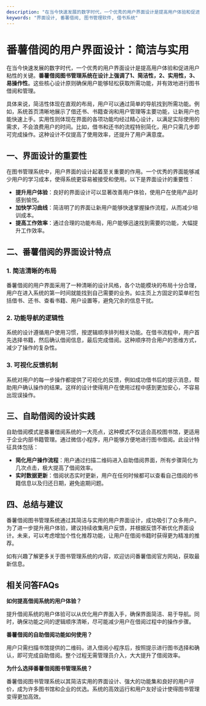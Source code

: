 ```yaml
---
description: "在当今快速发展的数字时代，一个优秀的用户界面设计是提高用户体验和促进用户粘性的关键。**番薯借阅图书管理系统在设计上强调了1、简洁性，2、实用性，3、易操作性**。这些核心设计原则确保用户能够轻松获取所需功能，并有效地进行图书借阅和管理。"
keywords: "界面设计, 番薯借阅, 图书管理软件, 借书系统"
---
```

# 番薯借阅的用户界面设计：简洁与实用

在当今快速发展的数字时代，一个优秀的用户界面设计是提高用户体验和促进用户粘性的关键。**番薯借阅图书管理系统在设计上强调了1、简洁性，2、实用性，3、易操作性**。这些核心设计原则确保用户能够轻松获取所需功能，并有效地进行图书借阅和管理。

具体来说，简洁性体现在直观的布局，用户可以通过简单的导航找到所需功能。例如，系统首页清晰地展示了借还书、书籍查询和用户管理等主要功能，让新用户也能快速上手。实用性则体现在界面的各项功能均经过精心设计，以满足实际使用的需求，不会浪费用户的时间。比如，借书和还书的流程特别简化，用户只需几步即可完成操作。这种设计不仅提高了使用效率，还提升了用户满意度。

## **一、界面设计的重要性**

在图书管理系统中，用户界面的设计起着至关重要的作用。一个优秀的界面能够减少用户的学习成本，使得系统更容易被接受和使用。以下是界面设计的重要性：

- **提升用户体验**：良好的界面设计可以显著改善用户体验，使用户在使用产品时感到愉悦。
- **加快学习曲线**：简洁明了的界面让新用户能够快速掌握操作流程，从而减少培训成本。
- **提高工作效率**：通过合理的功能布局，用户能够迅速找到需要的功能，大幅提升工作效率。

## **二、番薯借阅的界面设计特点**

### **1. 简洁清晰的布局**

番薯借阅的用户界面采用了一种清晰的设计风格，各个功能模块的布局十分合理，用户在进入系统的第一时间就能找到自己需要的业务。如主页上方固定的菜单栏包括借书、还书、查看书籍、用户设置等，避免冗余的信息干扰。

### **2. 功能导航的逻辑性**

系统的设计遵循用户使用习惯，按逻辑顺序排列相关功能。在借书流程中，用户首先选择书籍，然后确认借阅信息，最后完成借阅。这种顺序符合用户的思维方式，减少了操作的复杂性。

### **3. 可视化反馈机制**

系统对用户的每一步操作都提供了可视化的反馈，例如成功借书后的提示消息，帮助用户确认操作的结果。这样的设计使得用户在使用过程中感到更加安心，不容易出现误操作。

## **三、自助借阅的设计实践**

自助借阅模式是番薯借阅系统的一大亮点，这种模式不仅适合高校图书馆，更适用于企业内部书籍管理。通过微信小程序，用户能够方便地进行图书借阅。此设计特征具体包括：

- **简化用户操作流程**：用户通过扫描二维码进入自助借阅界面，所有步骤简化为几次点击，极大提高了借阅效率。
- **实时数据更新**：借阅状态实时更新，用户在任何时候都可以查看自己借阅的书籍信息以及归还日期，避免逾期问题。

## **四、总结与建议**

番薯借阅图书管理系统通过其简洁与实用的用户界面设计，成功吸引了众多用户。为了进一步提升用户体验，建议持续收集用户反馈，并根据反馈不断优化界面设计。未来，可以考虑增加个性化推荐功能，让用户在借阅书籍时获得更为精准的推荐。

如有兴趣了解更多关于图书管理系统的内容，欢迎访问番薯借阅官方网站，获取最新信息。

## 相关问答FAQs

**如何提高借阅系统的用户体验？**

提升借阅系统的用户体验可以从优化用户界面入手，确保界面简洁、易于导航。同时，确保功能之间的逻辑顺序清晰，尽可能减少用户在借阅过程中的操作步骤。 

**番薯借阅的自助借阅功能如何使用？**

用户只需扫描书馆提供的二维码，进入借阅小程序后，按照提示进行图书选择和确认，即可完成自助借阅。整个过程无需管理员介入，大大提升了借阅效率。

**为什么选择番薯借阅图书管理系统？**

番薯借阅图书管理系统以其简洁实用的界面设计、强大的功能集和良好的用户评价，成为许多图书馆和企业的优选。系统的高效运行和用户友好设计使得图书管理变得更加高效。
